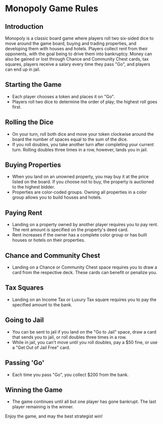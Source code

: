 # Monopoly Game Rules

## Introduction
Monopoly is a classic board game where players roll two six-sided dice to move around the game board, buying and trading properties, and developing them with houses and hotels. Players collect rent from their opponents, with the goal being to drive them into bankruptcy. Money can also be gained or lost through Chance and Community Chest cards, tax squares, players receive a salary every time they pass "Go", and players can end up in jail.

## Starting the Game
- Each player chooses a token and places it on "Go".
- Players roll two dice to determine the order of play; the highest roll goes first.

## Rolling the Dice
- On your turn, roll both dice and move your token clockwise around the board the number of spaces equal to the sum of the dice.
- If you roll doubles, you take another turn after completing your current turn. Rolling doubles three times in a row, however, lands you in jail.

## Buying Properties
- When you land on an unowned property, you may buy it at the price listed on the board. If you choose not to buy, the property is auctioned to the highest bidder.
- Properties are color-coded groups. Owning all properties in a color group allows you to build houses and hotels.

## Paying Rent
- Landing on a property owned by another player requires you to pay rent. The rent amount is specified on the property's deed card.
- Rent increases if the owner has a complete color group or has built houses or hotels on their properties.

## Chance and Community Chest
- Landing on a Chance or Community Chest space requires you to draw a card from the respective deck. These cards can benefit or penalize you.

## Tax Squares
- Landing on an Income Tax or Luxury Tax square requires you to pay the specified amount to the bank.

## Going to Jail
- You can be sent to jail if you land on the "Go to Jail" space, draw a card that sends you to jail, or roll doubles three times in a row.
- While in jail, you can't move until you roll doubles, pay a $50 fine, or use a "Get Out of Jail Free" card.

## Passing 'Go'
- Each time you pass "Go", you collect $200 from the bank.

## Winning the Game
- The game continues until all but one player has gone bankrupt. The last player remaining is the winner.

Enjoy the game, and may the best strategist win!
